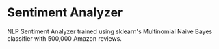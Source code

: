# Sentiment Analyzer

NLP Sentiment Analyzer trained using sklearn's Multinomial Naive Bayes classifier with 500,000 Amazon reviews.

